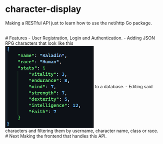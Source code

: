 # character-display
Making a RESTful API just to learn how to use the net/http Go package.

<br/>
# Features
    - User Registration, Login and Authentication.
    - Adding JSON RPG characters that look like this
        <img src="./imgs/example_character.png" align="center">
    to a database.
    - Editing said characters and filtering them by username, character name, class or race.

<br/>
# Next
Making the frontend that handles this API.